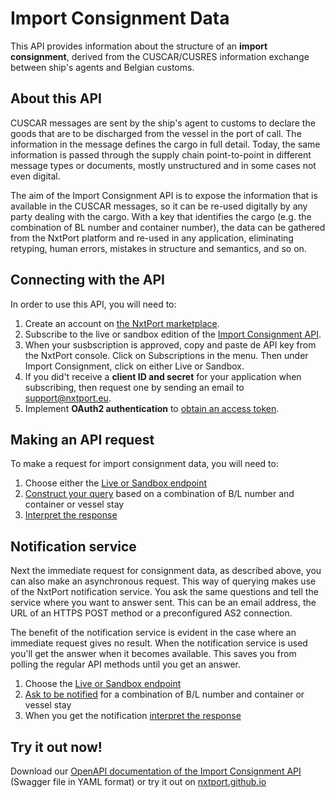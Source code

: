# Import Consignment Data

This API provides information about the structure of an **import consignment**, derived from the CUSCAR/CUSRES information exchange between ship's agents and Belgian customs.

## About this API

CUSCAR messages are sent by the ship's agent to customs to declare the goods that are to be discharged from the vessel in the port of call. The information in the message defines the cargo in full detail. Today, the same information is passed through the supply chain point-to-point in different message types or documents, mostly unstructured and in some cases not even digital.

The aim of the Import Consignment API is to expose the information that is available in the CUSCAR messages, so it can be re-used digitally by any party dealing with the cargo. With a key that identifies the cargo (e.g. the combination of BL number and container number), the data can be gathered from the NxtPort platform and re-used in any application, eliminating retyping, human errors, mistakes in structure and semantics, and so on.

## Connecting with the API

In order to use this API, you will need to:

1. Create an account on [the NxtPort marketplace](https://www.nxtport.eu/market/our-marketplace/marketplace).
2. Subscribe to the live or sandbox edition of the [Import Consignment API](https://www.nxtport.eu/market/live-apis/import-consignment-api). 
3. When your susbscription is approved, copy and paste de API key from the NxtPort console. Click on Subscriptions in the menu. Then under Import Consignment, click on either Live or Sandbox.
4. If you did't receive a **client ID and secret** for your application when subscribing, then request one by sending an email to support@nxtport.eu.
5. Implement **OAuth2 authentication** to [obtain an access token](./authentication.md).

## Making an API request

To make a request for import consignment data, you will need to:

1. Choose either the [Live or Sandbox endpoint](./endpoints.md)
2. [Construct your query](./requests.md) based on a combination of B/L number and container or vessel stay
3. [Interpret the response](./responses.md)

## Notification service

Next the immediate request for consignment data, as described above, you can also make an asynchronous request. This way of querying makes use of the NxtPort notification service. You ask the same questions and tell the service where you want to answer sent. This can be an email address, the URL of an HTTPS POST method or a preconfigured AS2 connection.

The benefit of the notification service is evident in the case where an immediate request gives no result. When the notification service is used you'll get the answer when it becomes available. This saves you from polling the regular API methods until you get an answer.

1. Choose the [Live or Sandbox endpoint](./endpoints.md)
2. [Ask to be notified](./notifications.md) for a combination of B/L number and container or vessel stay
3. When you get the notification [interpret the response](./responses.md)

## Try it out now!

Download our [OpenAPI documentation of the Import Consignment API](https://nxtport.github.io/api/import_consignment_data.yaml) (Swagger file in YAML format) or try it out on [nxtport.github.io](https://nxtport.github.io/?api=import_consignment_data)
